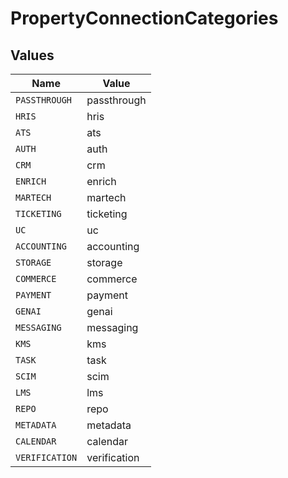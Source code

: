 # PropertyConnectionCategories


## Values

| Name           | Value          |
| -------------- | -------------- |
| `PASSTHROUGH`  | passthrough    |
| `HRIS`         | hris           |
| `ATS`          | ats            |
| `AUTH`         | auth           |
| `CRM`          | crm            |
| `ENRICH`       | enrich         |
| `MARTECH`      | martech        |
| `TICKETING`    | ticketing      |
| `UC`           | uc             |
| `ACCOUNTING`   | accounting     |
| `STORAGE`      | storage        |
| `COMMERCE`     | commerce       |
| `PAYMENT`      | payment        |
| `GENAI`        | genai          |
| `MESSAGING`    | messaging      |
| `KMS`          | kms            |
| `TASK`         | task           |
| `SCIM`         | scim           |
| `LMS`          | lms            |
| `REPO`         | repo           |
| `METADATA`     | metadata       |
| `CALENDAR`     | calendar       |
| `VERIFICATION` | verification   |
